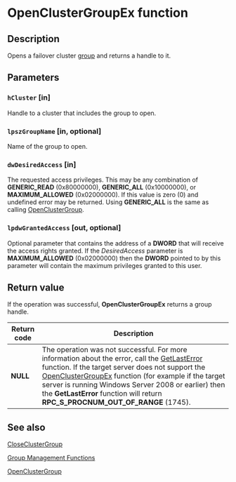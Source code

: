 # OpenClusterGroupEx function

## Description

Opens a failover cluster [group](https://learn.microsoft.com/previous-versions/windows/desktop/mscs/groups) and returns a handle to
it.

## Parameters

### `hCluster` [in]

Handle to a cluster that includes the group to open.

### `lpszGroupName` [in, optional]

Name of the group to open.

### `dwDesiredAccess` [in]

The requested access privileges. This may be any combination of **GENERIC_READ**
(0x80000000), **GENERIC_ALL** (0x10000000), or **MAXIMUM_ALLOWED**
(0x02000000). If this value is zero (0) and undefined error may be returned. Using
**GENERIC_ALL** is the same as calling
[OpenClusterGroup](https://learn.microsoft.com/windows/desktop/api/clusapi/nf-clusapi-openclustergroup).

### `lpdwGrantedAccess` [out, optional]

Optional parameter that contains the address of a **DWORD** that will receive the
access rights granted. If the *DesiredAccess* parameter is
**MAXIMUM_ALLOWED** (0x02000000) then the **DWORD** pointed to by
this parameter will contain the maximum privileges granted to this user.

## Return value

If the operation was successful,
**OpenClusterGroupEx** returns a group handle.

| Return code | Description |
| --- | --- |
| **NULL** | The operation was not successful. For more information about the error, call the [GetLastError](https://learn.microsoft.com/windows/desktop/api/errhandlingapi/nf-errhandlingapi-getlasterror) function. If the target server does not support the [OpenClusterGroupEx](https://learn.microsoft.com/windows/desktop/api/clusapi/nf-clusapi-openclustergroupex) function (for example if the target server is running Windows Server 2008 or earlier) then the **GetLastError** function will return **RPC_S_PROCNUM_OUT_OF_RANGE** (1745). |

## See also

[CloseClusterGroup](https://learn.microsoft.com/windows/desktop/api/clusapi/nf-clusapi-closeclustergroup)

[Group Management Functions](https://learn.microsoft.com/previous-versions/windows/desktop/mscs/group-management-functions)

[OpenClusterGroup](https://learn.microsoft.com/windows/desktop/api/clusapi/nf-clusapi-openclustergroup)